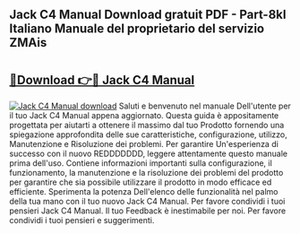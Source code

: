 ## Jack C4 Manual Download gratuit PDF - Part-8kI Italiano Manuale del proprietario del servizio ZMAis

# <h2><a href="http://dfduvt.blite.top/?on=Jack+C4+Manual">🔗Download 👉🔴 Jack C4 Manual</a></h2>

[![Jack C4 Manual download](https://i.imgur.com/lujVjoI.png)](http://dfduvt.blite.top/?on=Jack+C4+Manual)
Saluti e benvenuto nel manuale Dell'utente per il tuo Jack C4 Manual appena aggiornato. Questa guida è appositamente progettata per aiutarti a ottenere il massimo dal tuo Prodotto fornendo una spiegazione approfondita delle sue caratteristiche, configurazione, utilizzo, Manutenzione e Risoluzione dei problemi. Per garantire Un'esperienza di successo con il nuovo REDDDDDDD, leggere attentamente questo manuale prima dell'uso. Contiene informazioni importanti sulla configurazione, il funzionamento, la manutenzione e la risoluzione dei problemi del prodotto per garantire che sia possibile utilizzare il prodotto in modo efficace ed efficiente. Sperimenta la potenza Dell'elenco delle funzionalità nel palmo della tua mano con il tuo nuovo Jack C4 Manual. Per favore condividi i tuoi pensieri Jack C4 Manual. Il tuo Feedback è inestimabile per noi. Per favore condividi i tuoi pensieri e suggerimenti.
